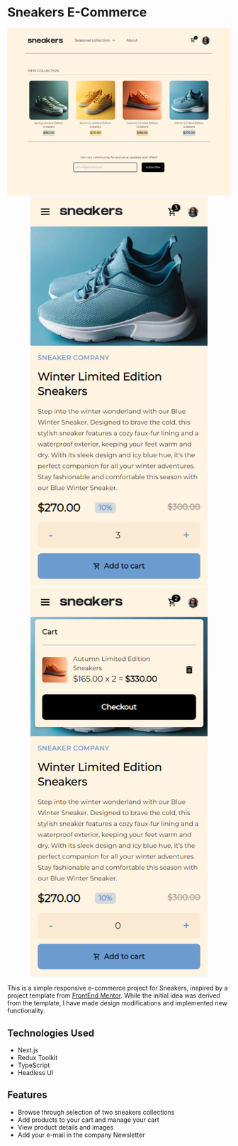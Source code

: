 # Sneakers E-Commerce

<div align="center">
  <img width="800em" src="./desktop.png"></img>
</div>

<div align="center">
  <img width="400em" src="./mobile.png"></img>
  <img width="400em" src="./mobile-cart.png"></img>
</div>

This is a simple responsive e-commerce project for Sneakers, inspired by a project template from [FrontEnd Mentor](https://www.frontendmentor.io/challenges/ecommerce-product-page-UPsZ9MJp6). While the initial idea was derived from the template, I have made design modifications and implemented new functionality.

## Technologies Used

- Next.js
- Redux Toolkit
- TypeScript
- Headless UI

## Features

- Browse through selection of two sneakers collections 
- Add products to your cart and manage your cart
- View product details and images
- Add your e-mail in the company Newsletter
